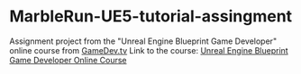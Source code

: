 # MarbleRun-UE5-tutorial-assingment
Assignment project from the "Unreal Engine Blueprint Game Developer" online course from [GameDev.tv](https://www.gamedev.tv/)
Link to the course: [Unreal Engine Blueprint Game Developer Online Course](https://www.gamedev.tv/p/unreal-blueprint/)
